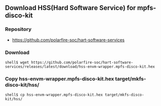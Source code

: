 ## Download HSS(Hard Software Service) for mpfs-disco-kit

### Repository

* https://github.com/polarfire-soc/hart-software-services

### Download

```console
shell$ wget https://github.com/polarfire-soc/hart-software-services/releases/latest/download/hss-envm-wrapper.mpfs-disco-kit.hex
```

### Copy hss-envm-wrapper.mpfs-disco-kit.hex target/mkfs-disco-kit/hss/

```console
shell$ cp hss-envm-wrapper.mpfs-disco-kit.hex target/mkfs-disco-kit/hss/
```
